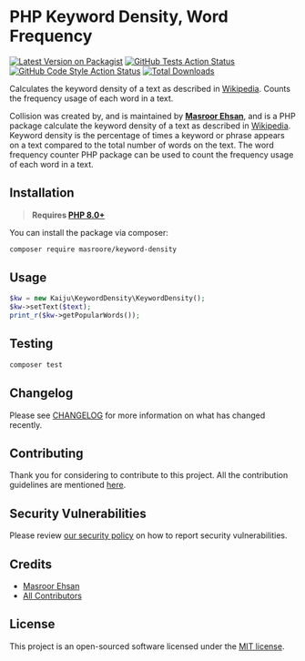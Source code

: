 # PHP Keyword Density, Word Frequency

[![Latest Version on Packagist](https://img.shields.io/packagist/v/masroore/keyword-density.svg?style=flat-square)](https://packagist.org/packages/masroore/keyword-density)
[![GitHub Tests Action Status](https://img.shields.io/github/workflow/status/masroore/keyword-density/run-tests?label=tests)](https://github.com/masroore/keyword-density/actions?query=workflow%3Arun-tests+branch%3Amain)
[![GitHub Code Style Action Status](https://img.shields.io/github/workflow/status/masroore/keyword-density/Check%20&%20fix%20styling?label=code%20style)](https://github.com/masroore/keyword-density/actions?query=workflow%3A"Check+%26+fix+styling"+branch%3Amain)
[![Total Downloads](https://img.shields.io/packagist/dt/masroore/keyword-density.svg?style=flat-square)](https://packagist.org/packages/masroore/keyword-density)

Calculates the keyword density of a text as described in [Wikipedia](https://en.wikipedia.org/wiki/Keyword_density).
Counts the frequency usage of each word in a text.

Collision was created by, and is maintained by **[Masroor Ehsan](https://github.com/masroore)**, and is a PHP package
calculate the keyword density of a text as described in [Wikipedia](https://en.wikipedia.org/wiki/Keyword_density).
Keyword density is the percentage of times a keyword or phrase appears on a text compared to the total number of words
on the text. The word frequency counter PHP package can be used to count the frequency usage of each word in a text.

## Installation

> **Requires [PHP 8.0+](https://php.net/releases/)**

You can install the package via composer:

```bash
composer require masroore/keyword-density
```

## Usage

```php
$kw = new Kaiju\KeywordDensity\KeywordDensity();
$kw->setText($text);
print_r($kw->getPopularWords());
```

## Testing

```bash
composer test
```

## Changelog

Please see [CHANGELOG](CHANGELOG.md) for more information on what has changed recently.

## Contributing

Thank you for considering to contribute to this project. All the contribution guidelines are
mentioned [here](CONTRIBUTING.md).

## Security Vulnerabilities

Please review [our security policy](../../security/policy) on how to report security vulnerabilities.

## Credits

- [Masroor Ehsan](https://github.com/masroore)
- [All Contributors](../../contributors)

## License

This project is an open-sourced software licensed under the [MIT license](LICENSE.md).
